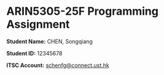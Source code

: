 # ARIN5305-25F Programming Assignment

**Student Name:** CHEN, Songqiang

**Student ID:** 12345678

**ITSC Account:** schenfg@connect.ust.hk
